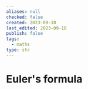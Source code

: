 ```yaml
---
aliases: null
checked: false
created: 2023-09-18
last_edited: 2023-09-18
publish: false
tags:
  - maths
type: str
---
```

# Euler's formula
